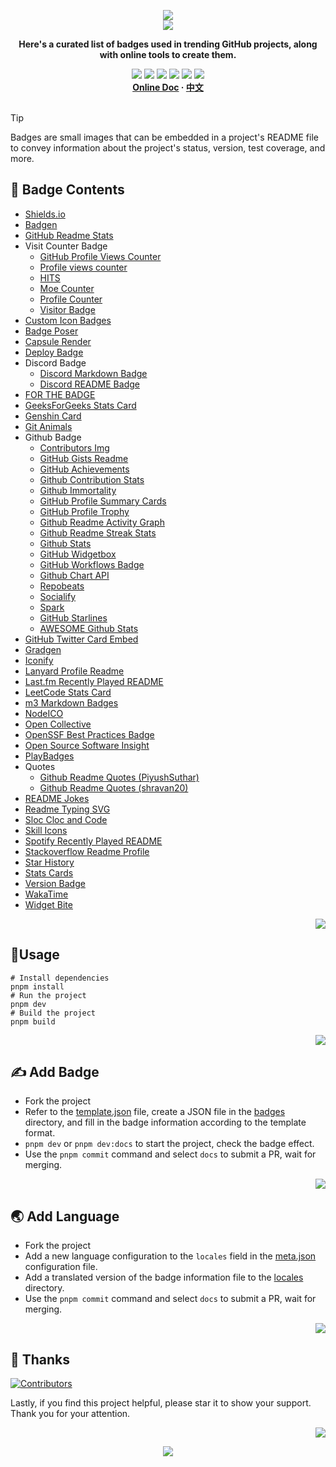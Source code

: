 <a name="readme-top"></a>

<div align="center">
  <div>
    <img src="https://capsule-render.vercel.app/api?type=waving&color=4D908E&height=160&section=header">
  </div>
  <a href="https://github.com/xiaohuohumax/badge-collection">
    <img src="https://readme-typing-svg.demolab.com?font=Fira+Code&size=32&pause=1000&height=68&lines=%F0%9F%8E%96%EF%B8%8FBadge+Collection%F0%9F%8E%96%EF%B8%8F"/>
  </a>
  <p><b>Here&#39;s a curated list of badges used in trending GitHub projects, along with online tools to create them.</b></p>
  <div>
    <a href="https://github.com/xiaohuohumax/badge-collection?tab=MIT-1-ov-file#readme"><img src="https://img.shields.io/github/license/xiaohuohumax/badge-collection" /></a>
    <a href="https://github.com/xiaohuohumax/badge-collection/pulls"><img src="https://img.shields.io/github/issues-pr/xiaohuohumax/badge-collection" /></a>
    <a href="https://github.com/xiaohuohumax/badge-collection/issues"><img src="https://img.shields.io/github/issues/xiaohuohumax/badge-collection" /></a>
    <a href="https://github.com/xiaohuohumax/badge-collection"><img src="https://api.visitorbadge.io/api/combined?path=https%3A%2F%2Fgithub.com%2Fxiaohuohumax%2Fbadge-collection&countColor=%2337D67A&style=flat&labelStyle=lower" /></a>
    <a href="https://github.com/xiaohuohumax/badge-collection"><img src="https://img.shields.io/badge/badges-62-37D67A?labelColor=555555" /></a>
    <a href="https://github.com/xiaohuohumax/badge-collection"><img src="https://img.shields.io/github/stars/xiaohuohumax/badge-collection" /></a>
  </div>
  <div>
    <b>
       <a href="https://xiaohuohumax.github.io/badge-collection/en-US/">Online Doc</a>
      · <a href="README.md">中文</a>
    </b>
  </div>
  <br/>
</div>

> [!Tip]
> Badges are small images that can be embedded in a project's README file to convey information about the project's status, version, test coverage, and more.

## 📑 Badge Contents

* [Shields.io](dist/badges/shields-io/README_en-US.md)
* [Badgen](dist/badges/badgen/README_en-US.md)
* [GitHub Readme Stats](dist/badges/github-readme-stats/README_en-US.md)
* Visit Counter Badge
  * [GitHub Profile Views Counter](dist/badges/visit-counter/github-profile-views-counter/README_en-US.md)
  * [Profile views counter](dist/badges/visit-counter/go-u8views/README_en-US.md)
  * [HITS](dist/badges/visit-counter/hit-counter/README_en-US.md)
  * [Moe Counter](dist/badges/visit-counter/moe-counter/README_en-US.md)
  * [Profile Counter](dist/badges/visit-counter/profile-counter/README_en-US.md)
  * [Visitor Badge](dist/badges/visit-counter/web-visitorbadge-nextjs/README_en-US.md)
* [Custom Icon Badges](dist/badges/custom-icon-badges/README_en-US.md)
* [Badge Poser](dist/badges/badge-poser/README_en-US.md)
* [Capsule Render](dist/badges/capsule-render/README_en-US.md)
* [Deploy Badge](dist/badges/deploy-badge/README_en-US.md)
* Discord Badge
  * [Discord Markdown Badge](dist/badges/discord/dcbadge/README_en-US.md)
  * [Discord README Badge](dist/badges/discord/discord-readme-badge/README_en-US.md)
* [FOR THE BADGE](dist/badges/for-the-badge/README_en-US.md)
* [GeeksForGeeks Stats Card](dist/badges/geeksforgeeks-stats-card/README_en-US.md)
* [Genshin Card](dist/badges/genshin-card/README_en-US.md)
* [Git Animals](dist/badges/gitanimals/README_en-US.md)
* Github Badge
  * [Contributors Img](dist/badges/github/contributors-img/README_en-US.md)
  * [GitHub Gists Readme](dist/badges/github/gists-readme/README_en-US.md)
  * [GitHub Achievements](dist/badges/github/gitHub-achievements/README_en-US.md)
  * [Github Contribution Stats](dist/badges/github/github-contribution-stats/README_en-US.md)
  * [Github Immortality](dist/badges/github/github-immortality/README_en-US.md)
  * [GitHub Profile Summary Cards](dist/badges/github/github-profile-summary-cards/README_en-US.md)
  * [GitHub Profile Trophy](dist/badges/github/github-profile-trophy/README_en-US.md)
  * [Github Readme Activity Graph](dist/badges/github/github-readme-activity-graph/README_en-US.md)
  * [Github Readme Streak Stats](dist/badges/github/github-readme-streak-stats/README_en-US.md)
  * [Github Stats](dist/badges/github/github-stats/README_en-US.md)
  * [GitHub Widgetbox](dist/badges/github/github-widgetbox/README_en-US.md)
  * [GitHub Workflows Badge](dist/badges/github/github-workflows/README_en-US.md)
  * [Github Chart API](dist/badges/github/githubchart-api/README_en-US.md)
  * [Repobeats](dist/badges/github/repobeats/README_en-US.md)
  * [Socialify](dist/badges/github/socialify/README_en-US.md)
  * [Spark](dist/badges/github/spark/README_en-US.md)
  * [GitHub Starlines](dist/badges/github/starlines/README_en-US.md)
  * [AWESOME Github Stats](dist/badges/github/template/README_en-US.md)
* [GitHub Twitter Card Embed](dist/badges/github-twitter-card-embed/README_en-US.md)
* [Gradgen](dist/badges/gradgen/README_en-US.md)
* [Iconify](dist/badges/iconify/README_en-US.md)
* [Lanyard Profile Readme](dist/badges/lanyard-profile-readme/README_en-US.md)
* [Last.fm Recently Played README](dist/badges/lastfm-recently-played-readme/README_en-US.md)
* [LeetCode Stats Card](dist/badges/leetcode-stats-card/README_en-US.md)
* [m3 Markdown Badges](dist/badges/m3-Markdown-Badges/README_en-US.md)
* [NodeICO](dist/badges/nodei-co/README_en-US.md)
* [Open Collective](dist/badges/open-collective/README_en-US.md)
* [OpenSSF Best Practices Badge](dist/badges/openssf-best-practices/README_en-US.md)
* [Open Source Software Insight](dist/badges/ossinsight/README_en-US.md)
* [PlayBadges](dist/badges/play-badges/README_en-US.md)
* Quotes
  * [Github Readme Quotes (PiyushSuthar)](dist/badges/quotes/github-readme-quotes_1/README_en-US.md)
  * [Github Readme Quotes (shravan20)](dist/badges/quotes/github-readme-quotes_2/README_en-US.md)
* [README Jokes](dist/badges/readme-jokes/README_en-US.md)
* [Readme Typing SVG](dist/badges/readme-typing-svg/README_en-US.md)
* [Sloc Cloc and Code](dist/badges/scc/README_en-US.md)
* [Skill Icons](dist/badges/skill-icons/README_en-US.md)
* [Spotify Recently Played README](dist/badges/spotify-recently-played-readme/README_en-US.md)
* [Stackoverflow Readme Profile](dist/badges/stackoverflow-readme-profile/README_en-US.md)
* [Star History](dist/badges/star-history/README_en-US.md)
* [Stats Cards](dist/badges/stats-cards/README_en-US.md)
* [Version Badge](dist/badges/version-badge/README_en-US.md)
* [WakaTime](dist/badges/wakatime/README_en-US.md)
* [Widget Bite](dist/badges/widget-bite/README_en-US.md)

<p align="right"><a href="#readme-top"><img src="https://img.shields.io/badge/Back%20to%20top-555555?style=for-the-badge"></a></p>

## 🏃Usage

```shell
# Install dependencies
pnpm install
# Run the project
pnpm dev
# Build the project
pnpm build
```

<p align="right"><a href="#readme-top"><img src="https://img.shields.io/badge/Back%20to%20top-555555?style=for-the-badge"></a></p>

## ✍ Add Badge

* Fork the project
* Refer to the [template.json](/badges/template.json) file, create a JSON file in the [badges](/badges) directory, and fill in the badge information according to the template format.
* `pnpm dev` or `pnpm dev:docs` to start the project, check the badge effect.
* Use the `pnpm commit` command and select `docs` to submit a PR, wait for merging.

<p align="right"><a href="#readme-top"><img src="https://img.shields.io/badge/Back%20to%20top-555555?style=for-the-badge"></a></p>

## 🌏 Add Language

* Fork the project
* Add a new language configuration to the `locales` field in the [meta.json](/meta.json) configuration file.
* Add a translated version of the badge information file to the [locales](/locales) directory.
* Use the `pnpm commit` command and select `docs` to submit a PR, wait for merging.

<p align="right"><a href="#readme-top"><img src="https://img.shields.io/badge/Back%20to%20top-555555?style=for-the-badge"></a></p>

## 💖 Thanks

[![Contributors](https://contrib.rocks/image?repo=xiaohuohumax/badge-collection)](https://github.com/xiaohuohumax/badge-collection/contributors)

Lastly, if you find this project helpful, please star it to show your support. Thank you for your attention.

<p align="right"><a href="#readme-top"><img src="https://img.shields.io/badge/Back%20to%20top-555555?style=for-the-badge"></a></p>

<div align="center">
  <img src="https://capsule-render.vercel.app/api?type=waving&color=4D908E&height=100&section=footer">
</div>

